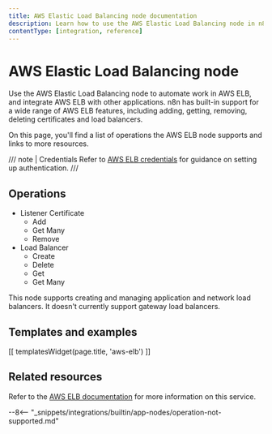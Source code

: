 ```yaml
---
title: AWS Elastic Load Balancing node documentation
description: Learn how to use the AWS Elastic Load Balancing node in n8n. Follow technical documentation to integrate AWS Elastic Load Balancing node into your workflows.
contentType: [integration, reference]
---
```


# AWS Elastic Load Balancing node

Use the AWS Elastic Load Balancing node to automate work in AWS ELB, and integrate AWS ELB with other applications. n8n has built-in support for a wide range of AWS ELB features, including adding, getting, removing, deleting certificates and load balancers.

On this page, you'll find a list of operations the AWS ELB node supports and links to more resources.

/// note | Credentials
Refer to [AWS ELB credentials](/integrations/builtin/credentials/aws.md) for guidance on setting up authentication. 
///

## Operations

* Listener Certificate
	* Add
	* Get Many
	* Remove
* Load Balancer
	* Create
	* Delete
	* Get
	* Get Many

This node supports creating and managing application and network load balancers. It doesn't currently support gateway load balancers.

## Templates and examples

<!-- see https://www.notion.so/n8n/Pull-in-templates-for-the-integrations-pages-37c716837b804d30a33b47475f6e3780 -->
[[ templatesWidget(page.title, 'aws-elb') ]]

## Related resources

Refer to the [AWS ELB documentation](https://docs.aws.amazon.com/elasticloadbalancing/latest/userguide/what-is-load-balancing.html) for more information on this service.

--8<-- "_snippets/integrations/builtin/app-nodes/operation-not-supported.md"

